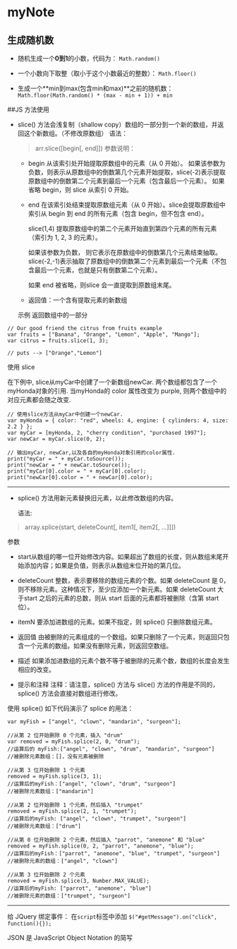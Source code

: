 # myNote

## 生成随机数
- 随机生成一个**0到1**的小数，代码为：
`Math.random()`

- 一个小数向下取整（取小于这个小数最近的整数）：
`Math.floor()`

- 生成一个**min到max(包含min和max)**之前的随机数：
`Math.floor(Math.random() * (max - min + 1)) + min`

##JS 方法使用
- slice() 方法会浅复制（shallow copy）数组的一部分到一个新的数组，并返回这个新数组。（不修改原数组）
  语法：
  > arr.slice([begin[, end]])
  参数说明：
  - begin
    从该索引处开始提取原数组中的元素（从 0 开始）。
    如果该参数为负数，则表示从原数组中的倒数第几个元素开始提取，slice(-2)表示提取原数组中的倒数第二个元素到最后一个元素（包含最后一个元素）。
    如果省略 begin，则 slice 从索引 0 开始。
  - end
    在该索引处结束提取原数组元素（从 0 开始）。slice会提取原数组中索引从 begin 到 end 的所有元素（包含 begin，但不包含 end）。
    
    slice(1,4) 提取原数组中的第二个元素开始直到第四个元素的所有元素 （索引为 1, 2, 3 的元素）。
    
    如果该参数为负数， 则它表示在原数组中的倒数第几个元素结束抽取。 slice(-2,-1)表示抽取了原数组中的倒数第二个元素到最后一个元素（不包含最后一个元素，也就是只有倒数第二个元素）。
    
    如果 end 被省略，则slice 会一直提取到原数组末尾。
  - 返回值：一个含有提取元素的新数组
  
  示例
  返回数组中的一部分
```
// Our good friend the citrus from fruits example
var fruits = ["Banana", "Orange", "Lemon", "Apple", "Mango"];
var citrus = fruits.slice(1, 3);

// puts --> ["Orange","Lemon"]
```
使用 slice

在下例中, slice从myCar中创建了一个新数组newCar. 两个数组都包含了一个myHonda对象的引用. 当myHonda的 color 属性改变为 purple, 则两个数组中的对应元素都会随之改变.
```
// 使用slice方法从myCar中创建一个newCar.
var myHonda = { color: "red", wheels: 4, engine: { cylinders: 4, size: 2.2 } };
var myCar = [myHonda, 2, "cherry condition", "purchased 1997"];
var newCar = myCar.slice(0, 2);

// 输出myCar, newCar,以及各自的myHonda对象引用的color属性.
print("myCar = " + myCar.toSource());
print("newCar = " + newCar.toSource());
print("myCar[0].color = " + myCar[0].color);
print("newCar[0].color = " + newCar[0].color);
```
---
- splice() 方法用新元素替换旧元素，以此修改数组的内容。

  语法:
> array.splice(start, deleteCount[, item1[, item2[, ...]]])

  参数
  - start​
    从数组的哪一位开始修改内容。如果超出了数组的长度，则从数组末尾开始添加内容；如果是负值，则表示从数组末位开始的第几位。
  - deleteCount
    整数，表示要移除的数组元素的个数。如果 deleteCount 是 0，则不移除元素。这种情况下，至少应添加一个新元素。如果 deleteCount 大于start 之后的元素的总数，则从 start 后面的元素都将被删除（含第 start 位）。
  - itemN
    要添加进数组的元素。如果不指定，则 splice() 只删除数组元素。
  - 返回值
    由被删除的元素组成的一个数组。如果只删除了一个元素，则返回只包含一个元素的数组。如果没有删除元素，则返回空数组。

  - 描述
    如果添加进数组的元素个数不等于被删除的元素个数，数组的长度会发生相应的改变。

  - 提示和注释
    注释：请注意，splice() 方法与 slice() 方法的作用是不同的，splice() 方法会直接对数组进行修改。
  
  使用 splice()
  如下代码演示了 splice 的用法：
```
var myFish = ["angel", "clown", "mandarin", "surgeon"];

//从第 2 位开始删除 0 个元素，插入 "drum"
var removed = myFish.splice(2, 0, "drum");
//运算后的 myFish:["angel", "clown", "drum", "mandarin", "surgeon"]
//被删除元素数组：[]，没有元素被删除

//从第 3 位开始删除 1 个元素
removed = myFish.splice(3, 1);
//运算后的myFish：["angel", "clown", "drum", "surgeon"]
//被删除元素数组：["mandarin"]

//从第 2 位开始删除 1 个元素，然后插入 "trumpet"
removed = myFish.splice(2, 1, "trumpet");
//运算后的myFish: ["angel", "clown", "trumpet", "surgeon"]
//被删除元素数组：["drum"]

//从第 0 位开始删除 2 个元素，然后插入 "parrot", "anemone" 和 "blue"
removed = myFish.splice(0, 2, "parrot", "anemone", "blue");
//运算后的myFish：["parrot", "anemone", "blue", "trumpet", "surgeon"]
//被删除元素的数组：["angel", "clown"]

//从第 3 位开始删除 2 个元素
removed = myFish.splice(3, Number.MAX_VALUE);
//运算后的myFish: ["parrot", "anemone", "blue"]
//被删除元素的数组：["trumpet", "surgeon"]
```       
***
给 JQuery 绑定事件：
在`script`标签中添加
`$("#getMessage").on("click", function(){});`


JSON 是 JavaScript Object Notation 的简写

